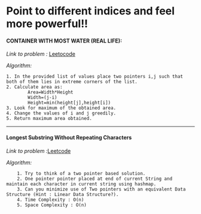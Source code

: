 # Point to different indices and feel more powerful!!

#### CONTAINER WITH MOST WATER (REAL LIFE):

*Link to problem :* [Leetocode](https://leetcode.com/problems/container-with-most-water/)

*Algorithm:*
    
    1. In the provided list of values place two pointers i,j such that both of them lies in extreme corners of the list.
    2. Calculate area as:
            Area=Width*Height
            Width=(j-i)
            Height=min(height[j],height[i])
    3. Look for maximum of the obtained area.
    4. Change the values of i and j greedily.
    5. Return maximum area obtained.   

***

#### Longest Substring Without Repeating Characters

*Link to problem :*[Leetcode](https://leetcode.com/explore/challenge/card/january-leetcoding-challenge-2021/579/week-1-january-1st-january-7th/3595/)

*Algorithm:*
        
        1. Try to think of a two pointer based solution.
        2. One pointer pointer placed at end of current String and maintain each character in current string using hashmap.
        3. Can you minimize use of Two pointers with an equivalent Data Structure (Hint : Linear Data Structure?).
        4. Time Complexity : O(n)
        5. Space Complexity : O(n) 

